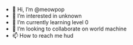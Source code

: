 - 👋 Hi, I’m @meowpop
- 👀 I’m interested in unknown 
- 🌱 I’m currently learning level 0
- 💞️ I’m looking to collaborate on world machine
- 📫 How to reach me hud

<!---
meowpop/meowpop is a ✨ special ✨ repository because its `README.md` (this file) appears on your GitHub profile.
You can click the Preview link to take a look at your changes.
--->
